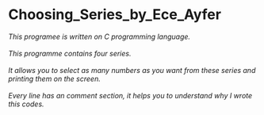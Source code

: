 # Choosing_Series_by_Ece_Ayfer
*This programee is written on C programming language.*<br><br/>
*This programme contains four series.* <br><br/>
*It allows you to select as many numbers as you want from these series and printing them on the screen.* <br><br/>
*Every line has an comment section, it helps you to understand why I wrote this codes.*
